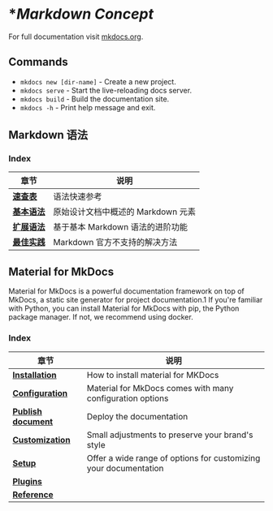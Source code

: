 # **Markdown Concept*

For full documentation visit [mkdocs.org](https://www.mkdocs.org).

## Commands

* `mkdocs new [dir-name]` - Create a new project.
* `mkdocs serve` - Start the live-reloading docs server.
* `mkdocs build` - Build the documentation site.
* `mkdocs -h` - Print help message and exit.

## **Markdown 语法**

### **Index**

| **章节**                                                                   | **说明**                 |
|--------------------------------------------------------------------------|------------------------|
| [**速查表**](https://www.markdown.cn/docs/cheat-sheet)                      | 语法快速参考                 |
| [**基本语法**](https://www.markdown.cn/docs/tutorial-basics/basic-syntax)    | 原始设计文档中概述的 Markdown 元素 |
| [**扩展语法**](https://www.markdown.cn/docs/tutorial-basics/extended-syntax) | 基于基本 Markdown 语法的进阶功能  |
| [**最佳实践**](https://www.markdown.cn/docs/tutorial-extras/hacks)           | Markdown 官方不支持的解决方法    |

## **Material for MkDocs**

Material for MkDocs is a powerful documentation framework on top of MkDocs, a static site generator for project 
documentation.1 If you're familiar with Python, you can install Material for MkDocs with pip, the Python package 
manager. If not, we recommend using docker.

### **Index**

| **章节**                                                                                             | **说明**                                                           |
|----------------------------------------------------------------------------------------------------|------------------------------------------------------------------|
| [**Installation**](https://squidfunk.github.io/mkdocs-material/getting-started/)                   | How to install material for MKDocs                               |
| [**Configuration**](https://squidfunk.github.io/mkdocs-material/creating-your-site/#configuration) | Material for MkDocs comes with many configuration options        |
| [**Publish document**](https://squidfunk.github.io/mkdocs-material/publishing-your-site/)          | Deploy the documentation                                         |
| [**Customization**](https://squidfunk.github.io/mkdocs-material/customization/)                    | Small adjustments to preserve your brand's style                 |
| [**Setup**](https://squidfunk.github.io/mkdocs-material/setup/)                                    | Offer a wide range of options for customizing your documentation |
| [**Plugins**](https://squidfunk.github.io/mkdocs-material/plugins/)                                |                                                                  |
| [**Reference**](https://squidfunk.github.io/mkdocs-material/reference/)                            |                                                                  |
